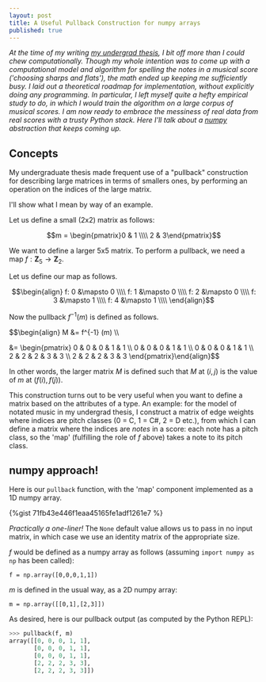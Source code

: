 ```yaml
---
layout: post
title: A Useful Pullback Construction for numpy arrays
published: true
---
```

_At the time of my writing [my undergrad thesis](https://dash.harvard.edu/handle/1/38779539), I bit off more than I could chew computationally. Though my whole intention was to come up with a computational model and algorithm for spelling the notes in a musical score ('choosing sharps and flats'), the math ended up keeping me sufficiently busy. I laid out a theoretical roadmap for implementation, without explicitly doing any programming. In particular, I left myself quite a hefty empirical study to do, in which I would train the algorithm on a large corpus of musical scores. I am now ready to embrace the messiness of real data from real scores with a trusty Python stack. Here I'll talk about a [numpy](https://numpy.org/doc/1.18/index.html) abstraction that keeps coming up._

## Concepts

My undergraduate thesis made frequent use of a "pullback" construction for describing large matrices in terms of smallers ones, by performing an operation on the indices of the large matrix. 

I'll show what I mean by way of an example.

Let us define a small (2x2) matrix as follows:

$$m = \begin{pmatrix}0 & 1 \\\\ 2 & 3\end{pmatrix}$$

We want to define a larger 5x5 matrix. To perform a pullback, we need a map $f: {\mathbf{Z}}_5 \to {\mathbf{Z}}_2$.

Let us define our map as follows.

$$\begin{align}
f: 0 &\mapsto 0 \\\\
f: 1 &\mapsto 0 \\\\
f: 2 &\mapsto 0 \\\\
f: 3 &\mapsto 1 \\\\
f: 4 &\mapsto 1 \\\\
\end{align}$$

Now the pullback $f^{-1}(m)$ is defined as follows. 

$$\begin{align} M &= f^{-1} (m) \\\\

&= \begin{pmatrix} 0 & 0 & 0 & 1 & 1 \\\\ 
                   0 & 0 & 0 & 1 & 1 \\\\
                   0 & 0 & 0 & 1 & 1 \\\\
                   2 & 2 & 2 & 3 & 3 \\\\
                   2 & 2 & 2 & 3 & 3 \end{pmatrix}\end{align}$$
                   
In other words, the larger matrix $M$ is defined such that $M$ at $(i, j)$ is the value of $m$ at $(f(i),f(j))$.

This construction turns out to be very useful when you want to define a matrix based on the attributes of a type. An example: for the model of notated music in my undergrad thesis, I construct a matrix of edge weights where indices are pitch classes (0 = C, 1 = C#, 2 = D etc.), from which I can define a matrix where the indices are _notes_ in a score: each note has a pitch class, so the 'map' (fulfilling the role of $f$ above) takes a note to its pitch class. 

## numpy approach!

Here is our `pullback` function, with the 'map' component implemented as a 1D numpy array.

{%gist 71fb43e446f1eaa45165fe1adf1261e7 %}

_Practically a one-liner!_ The `None` default value allows us to pass in no input matrix, in which case we use an identity matrix of the appropriate size. 

$f$ would be defined as a numpy array as follows (assuming `import numpy as np` has been called):

```
f = np.array([0,0,0,1,1])
```

$m$ is defined in the usual way, as a 2D numpy array:

```
m = np.array([[0,1],[2,3]])
```

As desired, here is our pullback output (as computed by the Python REPL):

```Python
>>> pullback(f, m)
array([[0, 0, 0, 1, 1],
       [0, 0, 0, 1, 1],
       [0, 0, 0, 1, 1],
       [2, 2, 2, 3, 3],
       [2, 2, 2, 3, 3]])
```

